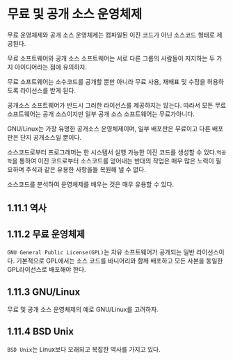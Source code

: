 # 무료 및 공개 소스 운영체제

무료 운영체제와 공개 소스 운영체제는 컴파일된 이진 코드가 아닌 소스코드 형태로 제공된다.

무료 소프트웨어와 공개 소스 소프트웨어는 서로 다른 그룹의 사람들이 지지하는 두 가지 아이디어라는 점에 유의하자.

무료 소프트웨어는 소수코드를 공개할 뿐만 아니라 무료 사용, 재배표 및 수정을 허용하도록 라이선스를 받게 된다.

공개소스 소프트웨어가 반드시 그러한 라이선스를 제공하지는 않는다. 따라서 모든 무료 소프트웨어는 공개 소스이지만 일부 공개 소스 소프트웨어는 무료가아니다.

GNU/Linux는 가장 유명한 공개소스 운영체제이며, 일부 배포판은 무료이고 다른 배포판은 단지 공개소스일 뿐이다.

소스코드로부터 프로그래머는 한 시스템서 실행 가능한 이진 코드를 생성할 수 있다.`역공학`을 통하여 이진 코드로부터 소스코드를 얻어내는 반대의 작업은 매우 많은 노력이 필요하며 주석과 같은 유용한 사항을들 복원해 낼 수 없다.

소스코드를 분석하여 운영체제를 배우는 것은 매우 유용할 수 있다.

## 1.11.1 역사

## 1.11.2 무료 운영체제

`GNU General Public License(GPL)`는 자유 소프트웨어가 공개되는 일반 라이선스이다. 기본적으로 GPL에서는 소스 코드를 바니어리와 함께 배포하고 모든 사본을 동일한 GPL라이선스로 배포해야 한다.

## 1.11.3 GNU/Linux

무료 및 공개 소스 운영체제의 예로 GNU/Linux를 고려하자.

## 1.11.4 BSD Unix

`BSD Unix`는 Linux보다 오래되고 복잡한 역사를 가지고 있다.
